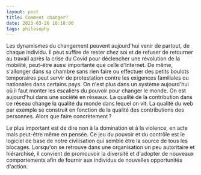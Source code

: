 ```yaml
---
layout: post
title: Comment changer?
date: 2023-03-26 10:18:00
tags: philosophy
---
```


Les dynamismes du changement peuvent aujourd'hui venir de partout, de chaque individu. Il peut suffire de rester chez soi et de refuser de retourner au travail après la crise du Covid pour déclencher une révolution de la mobilité, peut-être aussi importante que celle d'Internet. De même, s'allonger dans sa chambre sans rien faire ou effectuer des petits boulots temporaires peut servir de protestation contre les exigences familiales ou nationales dans certains pays. On n'est plus dans un système aujourd'hui où il faut monter les escaliers du pouvoir pour changer le monde. On est aujourd'hui dans une société en réseaux. La qualité de la contribution dans ce réseau change la qualité du monde dans lequel on vit. La qualité du web par exemple se construit en fonction de la qualité des contributions des personnes. Alors que faire concrètement ?

Le plus important est de dire non à la domination et à la violence, en acte mais peut-être même en pensée. Ce jeu du pouvoir et du contrôle est le logiciel de base de notre civilisation qui semble être la source de tous les blocages. Lorsqu'on se retrouve dans une organisation un peu autoritaire et hiérarchisé, il convient de promouvoir la diversité et d'adopter de nouveaux comportements afin de fournir aux individus de nouvelles opportunités d'action.
